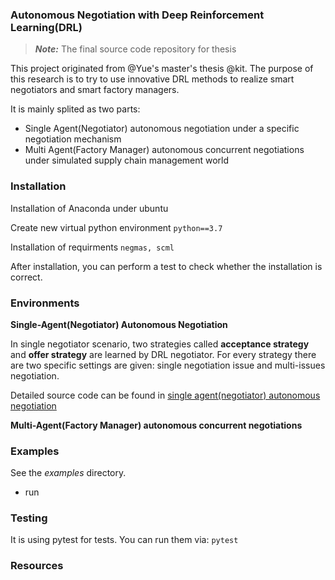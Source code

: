 ### Autonomous Negotiation with Deep Reinforcement Learning(DRL)

> ***Note:*** The final source code repository for thesis

This project originated from @Yue's master's thesis @kit. The purpose of this research is to try to use innovative DRL methods to realize smart negotiators and smart factory managers.

It is mainly splited as two parts:

- Single Agent(Negotiator) autonomous negotiation under a specific negotiation mechanism
- Multi Agent(Factory Manager) autonomous concurrent negotiations under simulated supply chain management world

### Installation

Installation of Anaconda under ubuntu

Create new virtual python environment
```python==3.7```

Installation of requirments
```negmas, scml```

After installation, you can perform a test to check whether the installation is correct.

### Environments

**Single-Agent(Negotiator) Autonomous Negotiation**

In single negotiator scenario, two strategies called **acceptance strategy** and **offer strategy** are learned by DRL negotiator. For every strategy there are two specific settings are given: single negotiation issue and multi-issues negotiation.

Detailed source code can be found in [single agent(negotiator) autonomous negotiation](https://github.com/YueNing/summary_thesis/blob/master/summary-2020-10a11/2020-10a11-Ningyue-Negmas-negotiation.ipynb)

**Multi-Agent(Factory Manager) autonomous concurrent negotiations**

### Examples
See the _examples_ directory.

- run 

### Testing
It is using pytest for tests. You can run them via:
```pytest```

### Resources





